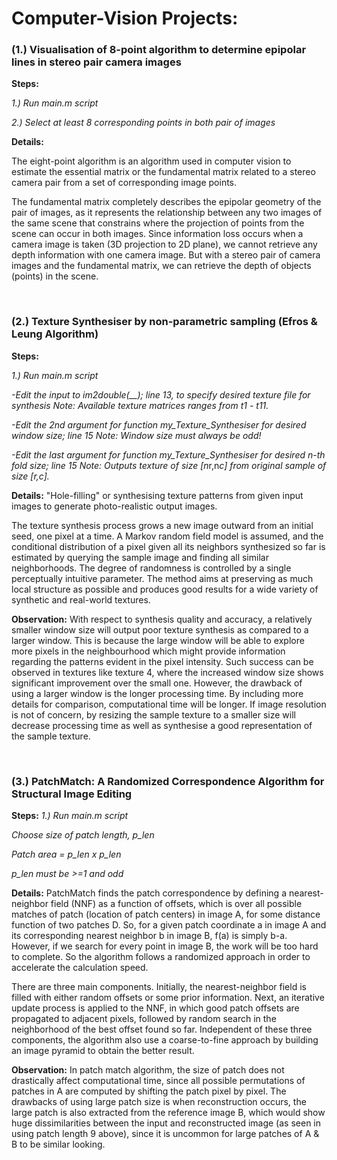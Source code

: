 # Computer-Vision Projects:

### (1.) Visualisation of 8-point algorithm to determine epipolar lines in stereo pair camera images

__Steps:__

*1.) Run main.m script*

*2.) Select at least 8 corresponding points in both pair of images*

**Details:**

The eight-point algorithm is an algorithm used in computer vision to estimate the essential matrix or the fundamental matrix related to a stereo camera pair from a set of corresponding image points.

The fundamental matrix completely describes the epipolar geometry of the pair of images, as it represents the relationship between any two images of the same scene that constrains where the projection of points from the scene can occur in both images. Since information loss occurs when a camera image is taken (3D projection to 2D plane), we cannot retrieve any depth information with one camera image. But with a stereo pair of camera images and the fundamental matrix, we can retrieve the depth of objects (points) in the scene.

<br />

### (2.) Texture Synthesiser by non-parametric sampling (Efros & Leung Algorithm)

__Steps:__

*1.) Run main.m script*

*-Edit the input to im2double(__); line 13, to specify desired texture file for synthesis*
*Note: Available texture matrices ranges from t1 - t11.*

*-Edit the 2nd argument for function my_Texture_Synthesiser for desired window size; line 15*
*Note: Window size must always be odd!*

*-Edit the last argument for function my_Texture_Synthesiser for desired n-th fold size; line 15*
*Note: Outputs texture of size [n*r,n*c] from original sample of size [r,c].*
  
**Details:**
"Hole-filling" or synthesising texture patterns from given input images to generate photo-realistic output images. 

The texture synthesis process grows a new image outward from an initial seed, one pixel at a time. A Markov random field model is assumed, and the conditional distribution of a pixel given all its neighbors synthesized so far is
estimated by querying the sample image and finding all similar neighborhoods. The degree of randomness is controlled
by a single perceptually intuitive parameter. The method
aims at preserving as much local structure as possible and
produces good results for a wide variety of synthetic and
real-world textures.

**Observation:**
With respect to synthesis quality and accuracy, a relatively smaller window size will output poor texture synthesis as compared to a larger window. This is because the large window will be able to explore more pixels in the neighbourhood which might provide information regarding the patterns evident in the pixel intensity. Such success can be observed in textures like texture 4, where the increased window size shows significant improvement over the small one.
However, the drawback of using a larger window is the longer processing time. By including more details for comparison, computational time will be longer. If image resolution is not of concern, by resizing the sample texture to a smaller size will decrease processing time as well as synthesise a good representation of the sample texture.

<br />

### (3.) PatchMatch: A Randomized Correspondence Algorithm for Structural Image Editing

__Steps:__
*1.) Run main.m script*

*Choose size of patch length, p_len*

*Patch area = p_len x p_len*

*p_len must be >=1 and odd*

**Details:**
PatchMatch finds the patch correspondence by defining a nearest-neighbor field (NNF) as a function of offsets, which is over all possible matches of patch (location of patch centers) in image A, for some distance function of two patches D. So, for a given patch coordinate a in image A and its corresponding nearest neighbor b in image B, f(a) is simply b-a. However, if we search for every point in image B, the work will be too hard to complete. So the algorithm follows a randomized approach in order to accelerate the calculation speed. 

There are three main components. Initially, the nearest-neighbor field is filled with either random offsets or some prior information. Next, an iterative update process is applied to the NNF, in which good patch offsets are propagated to adjacent pixels, followed by random search in the neighborhood of the best offset found so far. Independent of these three components, the algorithm also use a coarse-to-fine approach by building an image pyramid to obtain the better result.

**Observation:**
In patch match algorithm, the size of patch does not drastically affect computational time, since all possible permutations of patches in A are computed by shifting the patch pixel by pixel. The drawbacks of using large patch size is when reconstruction occurs, the large patch is also extracted from the reference image B, which would show huge
dissimilarities between the input and reconstructed image (as seen in using patch length 9 above), since it is uncommon for large patches of A & B to be similar looking.



